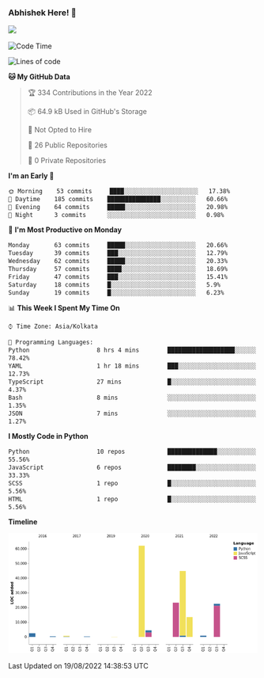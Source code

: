 ### Abhishek Here! 👋
![](https://komarev.com/ghpvc/?username=5parkp1ug&color=green)

<!--
**5parkp1ug/5parkp1ug** is a ✨ _special_ ✨ repository because its `README.md` (this file) appears on your GitHub profile.

Here are some ideas to get you started:

- 🔭 I’m currently working on ...
- 🌱 I’m currently learning ...
- 👯 I’m looking to collaborate on ...
- 🤔 I’m looking for help with ...
- 💬 Ask me about ...
- 📫 How to reach me: ...
- 😄 Pronouns: ...
- ⚡ Fun fact: ...
-->

<!--START_SECTION:waka-->
![Code Time](http://img.shields.io/badge/Code%20Time-430%20hrs%2050%20mins-blue)

![Lines of code](https://img.shields.io/badge/From%20Hello%20World%20I%27ve%20Written-175%20Thousand%20lines%20of%20code-blue)

**🐱 My GitHub Data** 

> 🏆 334 Contributions in the Year 2022
 > 
> 📦 64.9 kB Used in GitHub's Storage 
 > 
> 🚫 Not Opted to Hire
 > 
> 📜 26 Public Repositories 
 > 
> 🔑 0 Private Repositories  
 > 
**I'm an Early 🐤** 

```text
🌞 Morning    53 commits     ████░░░░░░░░░░░░░░░░░░░░░   17.38% 
🌆 Daytime    185 commits    ███████████████░░░░░░░░░░   60.66% 
🌃 Evening    64 commits     █████░░░░░░░░░░░░░░░░░░░░   20.98% 
🌙 Night      3 commits      ░░░░░░░░░░░░░░░░░░░░░░░░░   0.98%

```
📅 **I'm Most Productive on Monday** 

```text
Monday       63 commits     █████░░░░░░░░░░░░░░░░░░░░   20.66% 
Tuesday      39 commits     ███░░░░░░░░░░░░░░░░░░░░░░   12.79% 
Wednesday    62 commits     █████░░░░░░░░░░░░░░░░░░░░   20.33% 
Thursday     57 commits     ████░░░░░░░░░░░░░░░░░░░░░   18.69% 
Friday       47 commits     ███░░░░░░░░░░░░░░░░░░░░░░   15.41% 
Saturday     18 commits     █░░░░░░░░░░░░░░░░░░░░░░░░   5.9% 
Sunday       19 commits     █░░░░░░░░░░░░░░░░░░░░░░░░   6.23%

```


📊 **This Week I Spent My Time On** 

```text
⌚︎ Time Zone: Asia/Kolkata

💬 Programming Languages: 
Python                   8 hrs 4 mins        ███████████████████░░░░░░   78.42% 
YAML                     1 hr 18 mins        ███░░░░░░░░░░░░░░░░░░░░░░   12.73% 
TypeScript               27 mins             █░░░░░░░░░░░░░░░░░░░░░░░░   4.37% 
Bash                     8 mins              ░░░░░░░░░░░░░░░░░░░░░░░░░   1.35% 
JSON                     7 mins              ░░░░░░░░░░░░░░░░░░░░░░░░░   1.27%

```

**I Mostly Code in Python** 

```text
Python                   10 repos            ██████████████░░░░░░░░░░░   55.56% 
JavaScript               6 repos             ████████░░░░░░░░░░░░░░░░░   33.33% 
SCSS                     1 repo              █░░░░░░░░░░░░░░░░░░░░░░░░   5.56% 
HTML                     1 repo              █░░░░░░░░░░░░░░░░░░░░░░░░   5.56%

```


**Timeline**

![Chart not found](https://raw.githubusercontent.com/5parkp1ug/5parkp1ug/master/charts/bar_graph.png) 


 Last Updated on 19/08/2022 14:38:53 UTC
<!--END_SECTION:waka-->
